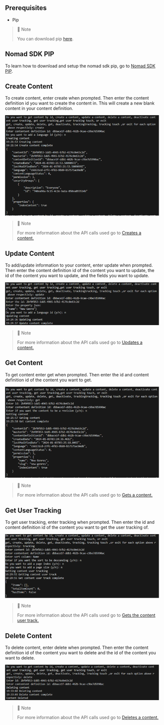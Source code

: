 ## Prerequisites

- Pip

> 📘 Note
> 
> You can download pip [here](https://pip.pypa.io/en/stable/installation/).

## Nomad SDK PIP

To learn how to download and setup the nomad sdk pip, go to [Nomad SDK PIP](https://github.com/Nomad-Media/nomad-sdk/tree/main/nomad-sdk-pip).

## Create Content

To create content, enter create when prompted. Then enter the content definition id you want to create the content in. This will create a new blank content in your content definition.

![](images/create-content.png)

> 📘 Note
> 
> For more information about the API calls used go to [Creates a content.](ref:createcontent)

## Update Content

To add/update information to your content, enter update when prompted. Then enter the content definition id of the content you want to update, the id of the content you want to update, and the fields you want to update.

![](images/update-content.png)

> 📘 Note
> 
> For more information about the API calls used go to [Updates a content.](ref:updatecontent)

## Get Content

To get content enter get when prompted. Then enter the id and content definition id of the content you want to get.

![](images/get-content.png)

> 📘 Note
> 
> For more information about the API calls used go to [Gets a content.](ref:getcontent-1)

## Get User Tracking

To get user tracking, enter tracking when prompted. Then enter the id and content definition id of the content you want to get the user tracking of.

![](images/get-user-tracking.png)

> 📘 Note
> 
> For more information about the API calls used go to [Gets the content user track.](ref:getcontentusertrack)

## Delete Content

To delete content, enter delete when prompted. Then enter the content definition id of the content you want to delete and the id of the content you want to delete.

![](images/delete-content.png)

> 📘 Note
> 
> For more information about the API calls used go to [Deletes a content.](ref:deletecontent)
